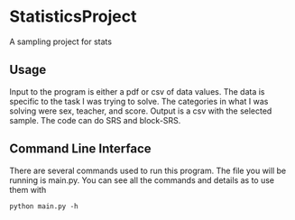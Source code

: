 # StatisticsProject
A sampling project for stats

## Usage
Input to the program is either a pdf or csv of data values. The data is specific to the task I was trying to solve. The categories in what I was solving 
were sex, teacher, and score. Output is a csv with the selected sample. The code can do SRS and block-SRS.

## Command Line Interface
There are several commands used to run this program. The file you will be running is main.py. You can see all the commands and details as to use them with
```
python main.py -h
```
